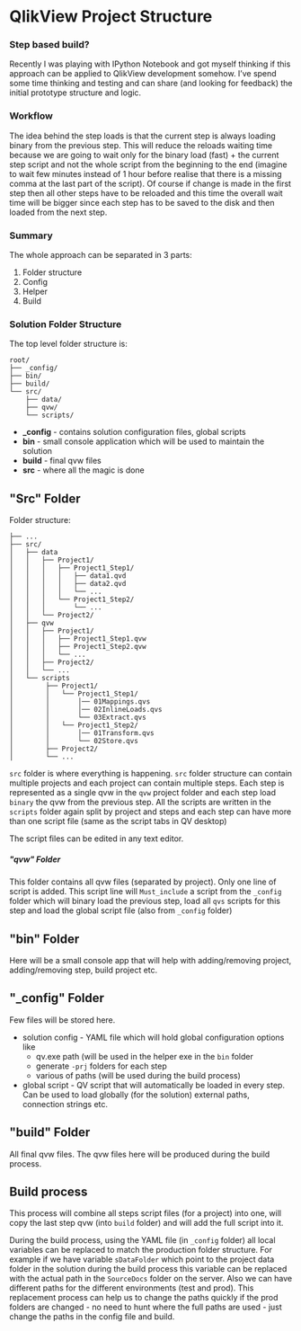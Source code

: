 # QlikView Project Structure

### Step based build?

Recently I was playing with IPython Notebook and got myself thinking if this approach can be applied to QlikView development somehow. I’ve spend some time thinking and testing and can share (and looking for feedback) the initial prototype structure and logic.


### Workflow

The idea behind the step loads is that the current step is always loading binary from the previous step. This will reduce the reloads waiting time because we are going to wait only for the binary load (fast) + the current step script and not the whole script from the beginning to the end (imagine to wait few minutes instead of 1 hour before realise that there is a missing comma at the last part of the script). Of course if change is made in the first step then all other steps have to be reloaded and this time the overall wait time will be bigger since each step has to be saved to the disk and then loaded from the next step.


### Summary
The whole approach can be separated in 3 parts:

1. Folder structure
2. Config
3. Helper
4. Build

### Solution Folder Structure

The top level folder structure is:
```
root/
├── _config/
├── bin/
├── build/
└── src/
    ├── data/ 
    ├── qvw/
    └── scripts/
```

* **_config** - contains solution configuration files, global scripts
* **bin** - small console application which will be used to maintain the solution
* **build** - final qvw files
* **src** - where all the magic is done

## "Src" Folder

Folder structure:

```
├── ...
├── src/
│   ├── data
│   │   ├── Project1/
│   │   │   ├── Project1_Step1/
│   │   │   │   ├── data1.qvd
│   │   │   │   ├── data2.qvd
│   │   │   │   └── ...
│   │   │   └── Project1_Step2/
│   │   │       └── ...
│   │   └── Project2/
│   ├── qvw
│   │   ├── Project1/
│   │   │   ├── Project1_Step1.qvw
│   │   │   ├── Project1_Step2.qvw
│   │   │   └── ...
│   │   ├── Project2/
│   │   └── ...
│   └── scripts
│        ├── Project1/
│        │   └── Project1_Step1/
│        │       │── 01Mappings.qvs
│        │       │── 02InlineLoads.qvs
│        │       └── 03Extract.qvs
│        │   └── Project1_Step2/
│        │       │── 01Transform.qvs
│        │       └── 02Store.qvs
│        ├── Project2/
│        └── ...
````

`src` folder is where everything is happening. `src` folder structure can contain multiple projects and each project can contain multiple steps. Each step is represented as a single qvw in the `qvw` project folder and each step load `binary` the qvw from the previous step. All the scripts are written in the `scripts` folder again split by project and steps and each step can have more than one script file (same as the script tabs in QV desktop)

The script files can be edited in any text editor.

##### "qvw" Folder

This folder contains all qvw files (separated by project). Only one line of script is added. This script line will `Must_include` a script from the `_config` folder which will binary load the previous step, load all `qvs` scripts for this step and load the global script file (also from `_config` folder)

## "bin" Folder

Here will be a small console app that will help with adding/removing project, adding/removing step, build project etc.

## "_config" Folder

Few files will be stored here. 

* solution config - YAML file which will hold global configuration options like
  * qv.exe path (will be used in the helper exe in the `bin` folder
  * generate `-prj` folders for each step
  * various of paths (will be used during the build process)
* global script - QV script that will automatically be loaded in every step. Can be used to load globally (for the solution) external paths, connection strings etc.

## "build" Folder

All final qvw files. The qvw files here will be produced during the build process.

## Build process

This process will combine all steps script files (for a project) into one, will copy the last step qvw (into `build` folder) and will add the full script into it. 

During the build process, using the YAML file (in `_config` folder) all local variables can be replaced to match the production folder structure. For example if we have variable `sDataFolder` which point to the project data folder in the solution during the build process this variable can be replaced with the actual path in the `SourceDocs` folder on the server. Also we can have different paths for the different environments (test and prod). This replacement process can help us to change the paths quickly if the prod folders are changed - no need to hunt where the full paths are used - just change the paths in the config file and build.
